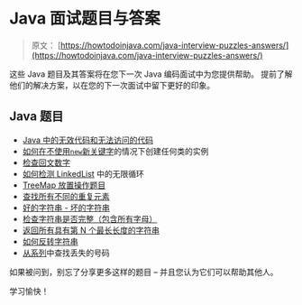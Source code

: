 # Java 面试题目与答案

> 原文： [https://howtodoinjava.com/java-interview-puzzles-answers/](https://howtodoinjava.com/java-interview-puzzles-answers/)

这些 Java 题目及其答案将在您下一次 Java 编码面试中为您提供帮助。 提前了解他们的解决方案，以在您的下一次面试中留下更好的印象。

## Java 题目

*   [Java 中的无效代码和无法访问的代码](//howtodoinjava.com/puzzles/dead-code-and-unreachable-code-in-java-puzzle/)
*   [如何在不使用`new`新关键字](//howtodoinjava.com/puzzles/how-to-create-an-instance-of-any-class-without-using-new-keyword/)的情况下创建任何类的实例
*   [检查回文数字](//howtodoinjava.com/puzzles/how-to-check-if-a-number-is-palindrome-in-java/)
*   [如何检测 LinkedList](https://howtodoinjava.com/puzzles/how-to-detect-infinite-loop-in-linkedlist-in-java-with-example/) 中的无限循环
*   [TreeMap 放置操作题目](//howtodoinjava.com/puzzles/java-puzzle-treemap-put-operation/)
*   [查找所有不同的重复元素](//howtodoinjava.com/puzzles/java-puzzle-find-all-the-distinct-duplicate-elements/)
*   [好的字符串 - 坏的字符串](//howtodoinjava.com/puzzles/java-puzzle-good-string-bad-string/)
*   [检查字符串是否完整（包含所有字母）](//howtodoinjava.com/puzzles/puzzle-check-if-string-is-complete-contains-all-alphabets/)
*   [返回所有具有第 N 个最长长度的字符串](//howtodoinjava.com/puzzles/puzzle-return-all-the-strings-with-the-nth-longest-length/)
*   [如何反转字符串](//howtodoinjava.com/puzzles/how-to-reverse-string-in-java/)
*   [从系列](//howtodoinjava.com/puzzles/find-missing-number-from-series/)中查找丢失的号码

如果被问到，别忘了分享更多这样的题目 – 并且您认为它们可以帮助其他人。

学习愉快！